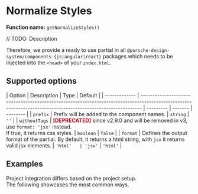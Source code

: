 # Normalize Styles

**Function name:** `getNormalizeStyles()`

// TODO: Description

Therefore, we provide a ready to use partial in all `@porsche-design-system/components-{js|angular|react}` packages
which needs to be injected into the `<head>` of your `index.html`.

## Supported options

| Option        | Description                                                                                                                                                  | Type      | Default |
| ------------- | ------------------------------------------------------------------------------------------------------------------------------------------------------------ | --------- | ------- | -------- |
| `prefix`      | Prefix will be added to the component names.                                                                                                                 | `string`  | `''`    |
| `withoutTags` | <span style='color:#d5001c'>**[DEPRECATED]**</span> since v2.9.0 and will be removed in v3, use `format: 'jsx'` instead.<br/>If true, it returns css styles. | `boolean` | `false` |
| `format`      | Defines the output format of the partial. By default, it returns a html string, with `jsx` it returns valid jsx elements.                                    | `'html'   | 'jsx'`  | `'html'` |

## Examples

Project integration differs based on the project setup.  
The following showcases the most common ways.

<PartialDocs name="getNormalizeStyles" :params="params" location="head"></PartialDocs>

<script lang="ts">
import Vue from 'vue';
import Component from 'vue-class-component';

@Component
export default class Code extends Vue {
  public params = [
    {
      value: ""
    },
    {
      value: "{ prefix: 'custom-prefix' }",
      comment: 'with custom prefix to match your prefixed components',
    }
  ];
}
</script>
